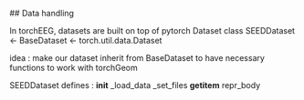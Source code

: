 ## Data handling

In torchEEG, datasets are built on top of pytorch Dataset class
SEEDDataset <- BaseDataset <- torch.util.data.Dataset

idea : make our dataset inherit from BaseDataset to have necessary functions to work with torchGeom

SEEDDataset defines :
__init__ 
_load_data
_set_files
__getitem__
repr_body